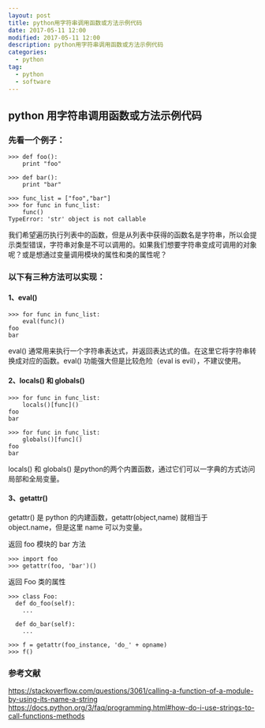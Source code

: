 ```yaml
---
layout: post
title: python用字符串调用函数或方法示例代码
date: 2017-05-11 12:00
modified: 2017-05-11 12:00
description: python用字符串调用函数或方法示例代码
categories:
  - python
tag:
  - python
  - software
---
```


## python 用字符串调用函数或方法示例代码

### 先看一个例子：
```
>>> def foo():
    print "foo"
 
>>> def bar():
    print "bar"
 
>>> func_list = ["foo","bar"]
>>> for func in func_list:
    func()
TypeError: 'str' object is not callable
```

我们希望遍历执行列表中的函数，但是从列表中获得的函数名是字符串，所以会提示类型错误，字符串对象是不可以调用的。如果我们想要字符串变成可调用的对象呢？或是想通过变量调用模块的属性和类的属性呢？

### 以下有三种方法可以实现：

#### 1、eval()

```
>>> for func in func_list:
    eval(func)()
foo
bar
```

eval() 通常用来执行一个字符串表达式，并返回表达式的值。在这里它将字符串转换成对应的函数。eval() 功能强大但是比较危险（eval is evil），不建议使用。

#### 2、locals() 和 globals()
```
>>> for func in func_list:
    locals()[func]()
foo
bar
 
>>> for func in func_list:
    globals()[func]()
foo
bar
```
locals() 和 globals() 是python的两个内置函数，通过它们可以一字典的方式访问局部和全局变量。

#### 3、getattr()
getattr() 是 python 的内建函数，getattr(object,name) 就相当于 object.name，但是这里 name 可以为变量。

返回 foo 模块的 bar 方法
```
>>> import foo
>>> getattr(foo, 'bar')()
```
返回 Foo 类的属性
```
>>> class Foo:
  def do_foo(self):
    ...
 
  def do_bar(self):
    ...
 
>>> f = getattr(foo_instance, 'do_' + opname)
>>> f()
```



### 参考文献
https://stackoverflow.com/questions/3061/calling-a-function-of-a-module-by-using-its-name-a-string
https://docs.python.org/3/faq/programming.html#how-do-i-use-strings-to-call-functions-methods